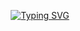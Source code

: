 <p align="center">
  <a href="https://git.io/typing-svg">
    <img src="https://readme-typing-svg.demolab.com?font=Fira+Code&pause=1000&color=0CE0F7&width=435&lines=Welcome+to+my+GitHub+Profile+!;My+name+is+Jaydeep+Dalvi;I'm+Electronics+%26+Computer+Engineering+Student" alt="Typing SVG" />
  </a>
</p>
